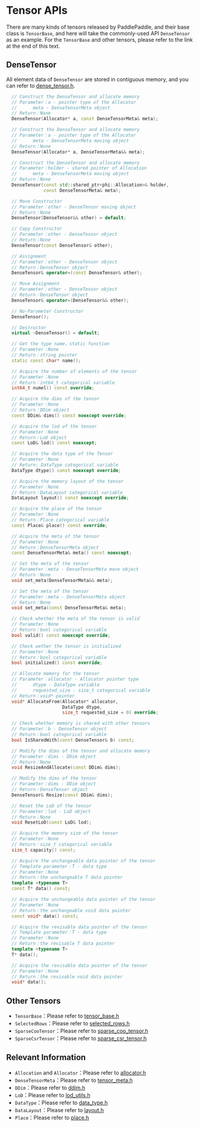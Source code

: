 # Tensor APIs

There are many kinds of tensors released by PaddlePaddle, and their base class is `TensorBase`, and here will take the commonly-used API `DenseTensor` as an example. For the `TensorBase` and other tensors, please refer to the link at the end of this text.

## DenseTensor

All element data of `DenseTensor` are stored in contiguous memory, and you can refer to [dense_tensor.h](https://github.com/PaddlePaddle/Paddle/blob/develop/paddle/phi/core/dense_tensor.h).

```c++
  // Construct the DenseTensor and allocate memory
  // Parameter：a - pointer type of the Allocator
  //      meta - DenseTensorMeta object
  // Return：None
  DenseTensor(Allocator* a, const DenseTensorMeta& meta);

  // Construct the DenseTensor and allocate memory
  // Parameter：a - pointer type of the Allocator
  //      meta - DenseTensorMeta moving object
  // Return：None
  DenseTensor(Allocator* a, DenseTensorMeta&& meta);

  // Construct the DenseTensor and allocate memory
  // Parameter：holder - shared pointer of Allocation
  //      meta - DenseTensorMeta moving object
  // Return：None
  DenseTensor(const std::shared_ptr<phi::Allocation>& holder,
              const DenseTensorMeta& meta);

  // Move Constructor
  // Parameter：other - DenseTensor moving object
  // Return：None
  DenseTensor(DenseTensor&& other) = default;

  // Copy Constructor
  // Parameter：other - DenseTensor object
  // Return：None
  DenseTensor(const DenseTensor& other);

  // Assignment
  // Parameter：other - DenseTensor object
  // Return：DenseTensor object
  DenseTensor& operator=(const DenseTensor& other);

  // Move Assignment
  // Parameter：other - DenseTensor object
  // Return：DenseTensor object
  DenseTensor& operator=(DenseTensor&& other);

  // No-Parameter Constructor
  DenseTensor();

  // Destructor
  virtual ~DenseTensor() = default;

  // Get the type name，static function
  // Parameter：None
  // Return：string pointer
  static const char* name();

  // Acquire the number of elements of the tensor
  // Parameter：None
  // Return：int64_t categorical variable
  int64_t numel() const override;

  // Acquire the dims of tbe tensor
  // Parameter：None
  // Return：DDim object
  const DDim& dims() const noexcept override;

  // Acquire the lod of the tensor
  // Parameter：None
  // Return：LoD object
  const LoD& lod() const noexcept;

  // Acquire the data type of the Tensor
  // Parameter：None
  // Return: DataType categorical variable
  DataType dtype() const noexcept override;

  // Acquire the memory layout of the tensor
  // Parameter：None
  // Return：DataLayout categorical variable
  DataLayout layout() const noexcept override;

  // Acquire the place of the tensor
  // Parameter：None
  // Return：Place categorical variable
  const Place& place() const override;

  // Acquire the meta of the tensor
  // Parameter：None
  // Return：DenseTensorMeta object
  const DenseTensorMeta& meta() const noexcept;

  // Set the meta of the tensor
  // Parameter：meta - DenseTensorMeta move object
  // Return：None
  void set_meta(DenseTensorMeta&& meta);

  // Set the meta of the tensor
  // Parameter：meta - DenseTensorMeta object
  // Return：None
  void set_meta(const DenseTensorMeta& meta);

  // Check whether the meta of the tensor is valid
  // Parameter：None
  // Return：bool categorical variable
  bool valid() const noexcept override;

  // Check wether the tensor is initialized
  // Parameter：None
  // Return：bool categorical variable
  bool initialized() const override;

  // Allocate memory for the tensor
  // Parameter：allocator - Allocator pointer type
  //      dtype - DataType variable
  //      requested_size - size_t categorical variable
  // Return：void* pointer
  void* AllocateFrom(Allocator* allocator,
                     DataType dtype,
                     size_t requested_size = 0) override;

  // Check whether memory is shared with other tensors
  // Parameter：b - DenseTensor object
  // Return：bool categorical variable
  bool IsSharedWith(const DenseTensor& b) const;

  // Modify the dims of the tensor and allocate memory
  // Parameter：dims - DDim object
  // Return：None
  void ResizeAndAllocate(const DDim& dims);

  // Modify the dims of the tensor
  // Parameter：dims - DDim object
  // Return：DenseTensor object
  DenseTensor& Resize(const DDim& dims);

  // Reset the LoD of the tensor
  // Parameter：lod - LoD object
  // Return：None
  void ResetLoD(const LoD& lod);

  // Acquire the memory size of the tensor
  // Parameter：None
  // Return：size_t categorical variable
  size_t capacity() const;

  // Acquire the unchangeable data pointer of the tensor
  // Template parameter：T - data type
  // Parameter：None
  // Return：the unchangeable T data pointer
  template <typename T>
  const T* data() const;

  // Acquire the unchangeable data pointer of the tensor
  // Parameter：None
  // Return：the unchangeable void data pointer
  const void* data() const;

  // Acquire the revisable data pointer of the tensor
  // Template parameter：T - data type
  // Parameter：None
  // Return：the revisable T data pointer
  template <typename T>
  T* data();

  // Acquire the revisable data pointer of the tensor
  // Parameter：None
  // Return：the revisable void data pointer
  void* data();
```

## Other Tensors

- `TensorBase`：Please refer to [tensor_base.h](https://github.com/PaddlePaddle/Paddle/blob/develop/paddle/phi/core/tensor_base.h)
- `SelectedRows`：Please refer to [selected_rows.h](https://github.com/PaddlePaddle/Paddle/blob/develop/paddle/phi/core/selected_rows.h)
- `SparseCooTensor`：Please refer to [sparse_coo_tensor.h](https://github.com/PaddlePaddle/Paddle/blob/develop/paddle/phi/core/sparse_coo_tensor.h)
- `SparseCsrTensor`：Please refer to [sparse_csr_tensor.h](https://github.com/PaddlePaddle/Paddle/blob/develop/paddle/phi/core/sparse_csr_tensor.h)


## Relevant Information

- `Allocation` and `Allocator`：Please refer to [allocator.h](https://github.com/PaddlePaddle/Paddle/blob/develop/paddle/phi/core/allocator.h)
- `DenseTensorMeta`：Please refer to [tensor_meta.h](https://github.com/PaddlePaddle/Paddle/blob/develop/paddle/phi/core/tensor_meta.h)
- `DDim`：Please refer to [ddim.h](https://github.com/PaddlePaddle/Paddle/blob/develop/paddle/phi/core/ddim.h)
- `LoD`：Please refer to [lod_utils.h](https://github.com/PaddlePaddle/Paddle/blob/develop/paddle/phi/core/lod_utils.h)
- `DataType`：Please refer to [data_type.h](https://github.com/PaddlePaddle/Paddle/blob/develop/paddle/phi/common/data_type.h)
- `DataLayout`：Please refer to [layout.h](https://github.com/PaddlePaddle/Paddle/blob/develop/paddle/phi/common/layout.h)
- `Place`：Please refer to [place.h](https://github.com/PaddlePaddle/Paddle/blob/develop/paddle/phi/common/place.h)
